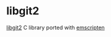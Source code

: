 # libgit2

[libgit2](https://libgit2.github.com/) C library ported with [emscripten](https://kripken.github.io/emscripten-site/docs/porting/connecting_cpp_and_javascript/Interacting-with-code.html)